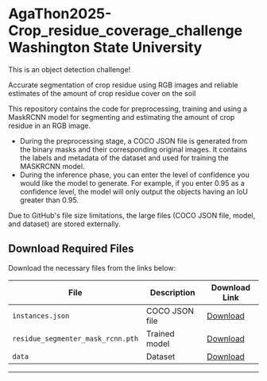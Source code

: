 # AgaThon2025-Crop_residue_coverage_challenge Washington State University

This is an object detection challenge!

Accurate segmentation of crop residue using RGB images and reliable estimates of the amount of crop residue cover on the soil


This repository contains the code for preprocessing, training and using a MaskRCNN model for segmenting and estimating the amount of crop residue in an RGB image.

- During the preprocessing stage, a COCO JSON file is generated from the binary masks and their corresponding original images. It contains the labels and metadata of the dataset and used for training the MASKRCNN model.
- During the inference phase, you can enter the level of confidence you would like the model to generate. For example, if you enter 0.95 as a confidence level, the model will only output the objects having an IoU greater than 0.95.


  
Due to GitHub's file size limitations, the large files (COCO JSON file, model, and dataset) are stored externally.  

## Download Required Files  
Download the necessary files from the links below:

| File | Description | Download Link |
|------|------------|---------------|
| `instances.json` | COCO JSON file | [Download](https://drive.google.com/file/d/13qk1MVkoHd3xJCik2ylnQB871d8DVA7b/view?usp=drive_link) |
| `residue_segmenter_mask_rcnn.pth` | Trained model | [Download](https://drive.google.com/file/d/1z3wqf6BFGvvwwZ3z4zGP7Zmnp6hQ3ib1/view?usp=sharing) |
| `data` | Dataset | [Download](https://drive.google.com/drive/folders/1ZGC1y1VKL-ccM90J8GSA46tXXwHrlCC8?usp=sharing) |

---



